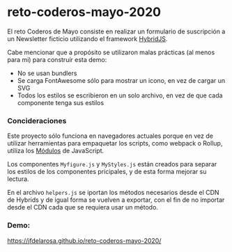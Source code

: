 # reto-coderos-mayo-2020

El reto Coderos de Mayo consiste en realizar un formulario de suscripción a un Newsletter ficticio utilizando el framework [HybridJS](https://hybrids.js.org/).

Cabe mencionar que a propósito se utilizaron malas prácticas (al menos para mi) para construír esta demo:

- No se usan bundlers
- Se carga FontAwesome sólo para mostrar un icono, en vez de cargar un SVG
- Todos los estilos se escribieron en un solo archivo, en vez de que cada componente tenga sus estilos

### Concideraciones

Este proyecto sólo funciona en navegadores actuales porque en vez de utilizar herramientas para empaquetar los scripts, como webpack o Rollup, utiliza los [Módulos](https://developer.mozilla.org/en-US/docs/Web/JavaScript/Guide/Modules) de JavaScript.

Los componentes `Myfigure.js` y `MyStyles.js` están creados para separar los estilos de los componentes pricipales, y de esta forma mejorar su lectura.

En el archivo `helpers.js` se iportan los métodos necesarios desde el CDN de Hybrids y de igual forma se vuelven a exportar, con el fin de no importar desde el CDN cada que se requiera usar un método.

### Demo:

https://jfdelarosa.github.io/reto-coderos-mayo-2020/
